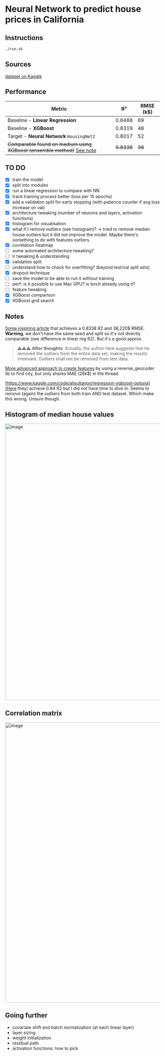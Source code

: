 # Neural Network to predict house prices in California

## Instructions
```bash
./run.sh
```

## Sources
[dataset on Kaggle](https://www.kaggle.com/datasets/camnugent/california-housing-prices/data)

## Performance

| Metric | R² | RMSE (k$) |
|--------|-------|------|
| Baseline - **Linear Regression** | 0.6488 | 69
| Baseline - **XGBoost**  | 0.8319 | 48
| Target - **Neural Network** `HousingNet2` |  0.8017 | 52
| ~~Comparable found on medium using XGBoost (ensemble method)~~ [See note](#notes) | ~~0.8338~~ | ~~38~~

## TO DO 

- [x] train the model
- [x] split into modules
- [x] run a linear regression to compare with NN
- [x] track training process better (loss per 15 epochs)
- [x] add a validation split for early stopping (with patience counter if avg loss increase on val)
- [x] architecture tweaking (number of neurons and layers, activation functions)
- [x] histogram for visualisation
- [x] what if I remove outliers (see histogram)? -> tried to remove median house outliers but it did not improve the model. Maybe there's something to do with features outliers.
- [x] correlation heatmap
- [ ] some automated architecture tweaking?
- [ ] lr tweaking & understanding
- [x] validation split 
- [ ] understand how to check for overfitting? (beyond test/val split sets)
- [x] dropout technique
- [ ] save the model to be able to run it without training
- [ ] perf: is it possible to use Mac GPU? is torch already using it?
- [ ] feature tweaking
- [x] XGBoost comparison
- [x] XGBoost grid search

## Notes
[Some inspiring article](https://medium.com/@tejus05/california-housing-price-prediction-an-end-to-end-machine-learning-project-example-6d1a56c6c248) that achieves a 0.8338 R2 and 38,220$ RMSE. **Warning**, we don't have the same seed and split so it's not directly comparable (see difference in linear reg R2). But it's a good approx.

> ⚠️⚠️⚠️ **After thoughts**:
> Actually, the author here suggests that he removed the outliers from the entire data set, making the results irrelevant. Outliers shall not be removed from test data.

[More advanced approach to create features](https://www.kaggle.com/datasets/camnugent/california-housing-prices/discussion/506249) by using a reverse_geocoder lib to find city, but only shares MAE (26k$) in the thread.

[https://www.kaggle.com/code/alisultanov/regression-xgboost-optuna](Here they) achieve 0.84 R2 but I did not have time to dive in. Seems to remove (again) the outliers from both train AND test dataset. Which make this wrong. Unsure though.

## Histogram of median house values
<img width="1488" height="898" alt="image" src="https://github.com/user-attachments/assets/8e62b475-b4ca-479f-8cf6-b48f80008308" />

## Correlation matrix
<img width="1486" height="910" alt="image" src="https://github.com/user-attachments/assets/7f9acddd-9814-4329-82c9-d62f5f840b0b" />


## Going further
- covariate shift and batch normalization (at each linear layer)
- layer sizing
- weight initialization
- residual path
- activation functions: how to pick
